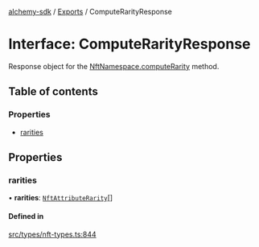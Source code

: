 [alchemy-sdk](../README.md) / [Exports](../modules.md) / ComputeRarityResponse

# Interface: ComputeRarityResponse

Response object for the [NftNamespace.computeRarity](../classes/NftNamespace.md#computerarity) method.

## Table of contents

### Properties

- [rarities](ComputeRarityResponse.md#rarities)

## Properties

### rarities

• **rarities**: [`NftAttributeRarity`](NftAttributeRarity.md)[]

#### Defined in

[src/types/nft-types.ts:844](https://github.com/alchemyplatform/alchemy-sdk-js/blob/5cfa150/src/types/nft-types.ts#L844)

